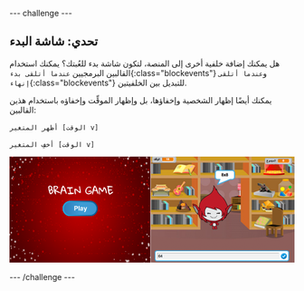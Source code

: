\--- challenge \---

## تحدي: شاشة البدء

هل يمكنك إضافة خلفية أخرى إلى المنصة، لتكون شاشة بدء للعُبتك؟ يمكنك استخدام القالبين البرمجيين `عندما أتلقى بدء`{:class="blockevents"} و`عندما أتلقى إنهاء`{:class="blockevents"} للتبديل بين الخلفيتين.

يمكنك أيضًا إظهار الشخصية وإخفاؤها، بل وإظهار الموقِّت وإخفاؤه باستخدام هذين القالبين:

```blocks
أظهر المتغير [الوقت v]
```

```blocks
أخفِ المتغير [الوقت v]
```

![لقطة الشاشة](images/brain-startscreen.png)

\--- /challenge \---